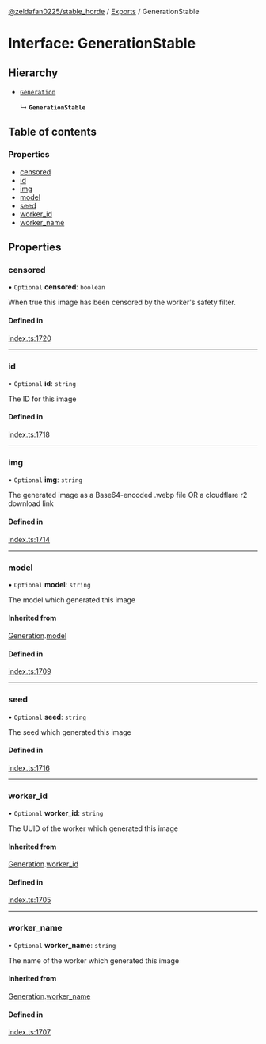 [@zeldafan0225/stable_horde](../README.md) / [Exports](../modules.md) / GenerationStable

# Interface: GenerationStable

## Hierarchy

- [`Generation`](Generation.md)

  ↳ **`GenerationStable`**

## Table of contents

### Properties

- [censored](GenerationStable.md#censored)
- [id](GenerationStable.md#id)
- [img](GenerationStable.md#img)
- [model](GenerationStable.md#model)
- [seed](GenerationStable.md#seed)
- [worker\_id](GenerationStable.md#worker_id)
- [worker\_name](GenerationStable.md#worker_name)

## Properties

### censored

• `Optional` **censored**: `boolean`

When true this image has been censored by the worker's safety filter.

#### Defined in

[index.ts:1720](https://github.com/ZeldaFan0225/stable_horde/blob/da4b9dc/index.ts#L1720)

___

### id

• `Optional` **id**: `string`

The ID for this image

#### Defined in

[index.ts:1718](https://github.com/ZeldaFan0225/stable_horde/blob/da4b9dc/index.ts#L1718)

___

### img

• `Optional` **img**: `string`

The generated image as a Base64-encoded .webp file OR a cloudflare r2 download link

#### Defined in

[index.ts:1714](https://github.com/ZeldaFan0225/stable_horde/blob/da4b9dc/index.ts#L1714)

___

### model

• `Optional` **model**: `string`

The model which generated this image

#### Inherited from

[Generation](Generation.md).[model](Generation.md#model)

#### Defined in

[index.ts:1709](https://github.com/ZeldaFan0225/stable_horde/blob/da4b9dc/index.ts#L1709)

___

### seed

• `Optional` **seed**: `string`

The seed which generated this image

#### Defined in

[index.ts:1716](https://github.com/ZeldaFan0225/stable_horde/blob/da4b9dc/index.ts#L1716)

___

### worker\_id

• `Optional` **worker\_id**: `string`

The UUID of the worker which generated this image

#### Inherited from

[Generation](Generation.md).[worker_id](Generation.md#worker_id)

#### Defined in

[index.ts:1705](https://github.com/ZeldaFan0225/stable_horde/blob/da4b9dc/index.ts#L1705)

___

### worker\_name

• `Optional` **worker\_name**: `string`

The name of the worker which generated this image

#### Inherited from

[Generation](Generation.md).[worker_name](Generation.md#worker_name)

#### Defined in

[index.ts:1707](https://github.com/ZeldaFan0225/stable_horde/blob/da4b9dc/index.ts#L1707)
